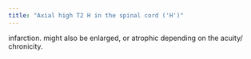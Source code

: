 ```yaml
---
title: "Axial high T2 H in the spinal cord ('H')"
---
```

infarction. might also be enlarged, or atrophic depending on the acuity/ chronicity.

